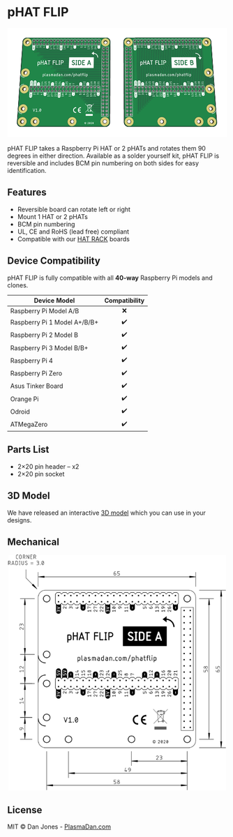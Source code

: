 # pHAT FLIP

<p align="center">
    <img alt="pHAT FLIP" src="/img/phat-flip.gif" width="600">
</p>

pHAT FLIP takes a Raspberry Pi HAT or 2 pHATs and rotates them 90 degrees in either direction. Available as a solder yourself kit, pHAT FLIP is reversible and includes BCM pin numbering on both sides for easy identification.

## Features
* Reversible board can rotate left or right
* Mount 1 HAT or 2 pHATs
* BCM pin numbering
* UL, CE and RoHS (lead free) compliant
* Compatible with our [HAT RACK](https://github.com/plasmadancom/HAT-RACK) boards

## Device Compatibility

pHAT FLIP is fully compatible with all **40-way** Raspberry Pi models and clones.

| Device Model | Compatibility |
| --- | :---: |
| Raspberry Pi Model A/B | &#x274c; |
| Raspberry Pi 1 Model A+/B/B+ | &#x2714;&#xFE0F; |
| Raspberry Pi 2 Model B | &#x2714;&#xFE0F; |
| Raspberry Pi 3 Model B/B+ | &#x2714;&#xFE0F; |
| Raspberry Pi 4 | &#x2714;&#xFE0F; |
| Raspberry Pi Zero | &#x2714;&#xFE0F; |
| Asus Tinker Board | &#x2714;&#xFE0F; |
| Orange Pi | &#x2714;&#xFE0F; |
| Odroid | &#x2714;&#xFE0F; |
| ATMegaZero | &#x2714;&#xFE0F; |

## Parts List
* 2×20 pin header – x2
* 2×20 pin socket

## 3D Model

We have released an interactive [3D model](https://grabcad.com/library/phat-flip-1) which you can use in your designs.

## Mechanical

<p align="center">
    <a href="https://raw.githubusercontent.com/plasmadancom/pHAT-FLIP/master/img/phat-flip-v1.0-dimensions.svg">
        <img alt="Mechanical Drawing" src="/img/phat-flip-v1.0-dimensions.svg" width="500">
    </a>
</p>

## License

MIT © Dan Jones - [PlasmaDan.com](https://plasmadan.com)